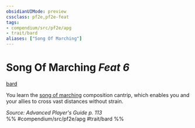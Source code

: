 ```yaml
---
obsidianUIMode: preview
cssclass: pf2e,pf2e-feat
tags:
- compendium/src/pf2e/apg
- trait/bard
aliases: ["Song Of Marching"]
---
```

# Song Of Marching  *Feat 6*  
[bard](../../rules/traits/bard.md)  


You learn the [song of marching](../spells/song-of-marching-apg.md) composition cantrip, which enables you and your allies to cross vast distances without strain.

*Source: Advanced Player's Guide p. 113*  
%% #compendium/src/pf2e/apg #trait/bard %%